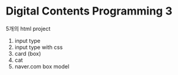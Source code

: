 # Digital Contents Programming 3

5개의 html project
1. input type
2. input type with css
3. card (box)
4. cat
5. naver.com box model
